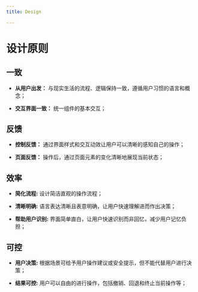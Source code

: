 ```yaml
---
title: Design

---
```


# 设计原则

<design-guide />

## 一致

- **从用户出发：**  与现实生活的流程、逻辑保持一致，遵循用户习惯的语言和概念；

- **交互界面一致：** 统一组件的基本交互；

## 反馈

- **控制反馈：** 通过界面样式和交互动效让用户可以清晰的感知自己的操作；

- **页面反馈：** 操作后，通过页面元素的变化清晰地展现当前状态；

## 效率

- **简化流程:** 设计简洁直观的操作流程；

- **清晰明确:** 语言表达清晰且表意明确，让用户快速理解进而作出决策；

- **帮助用户识别:** 界面简单直白，让用户快速识别而非回忆，减少用户记忆负担；

## 可控

- **用户决策:** 根据场景可给予用户操作建议或安全提示，但不能代替用户进行决策；

- **结果可控:** 用户可以自由的进行操作，包括撤销、回退和终止当前操作等；
